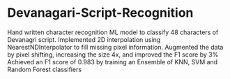 # Devanagari-Script-Recognition

Hand written character recognition ML model to classify 48 characters of Devanagri script. Implemented 2D interpolation using NearestNDInterpolator to fill missing pixel information. Augmented the data by pixel shifting, increasing the size 4x, and improved the F1 score by 3% Achieved an F1 score of 0.983 by training an Ensemble of KNN, SVM and Random Forest classifiers
